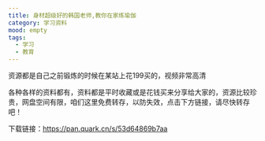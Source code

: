 ```yaml
---
title: 身材超级好的韩国老师,教你在家练瑜伽
category: 学习资料
mood: empty
tags:
  - 学习
  - 教育
---
```








资源都是自己之前锻炼的时候在某站上花199买的，视频非常高清

各种各样的资料都有，资料都是平时收藏或是花钱买来分享给大家的，资源比较珍贵，网盘空间有限，咱们这里免费转存，以防失效，点击下方链接，请尽快转存吧！

下载链接：https://pan.quark.cn/s/53d64869b7aa








